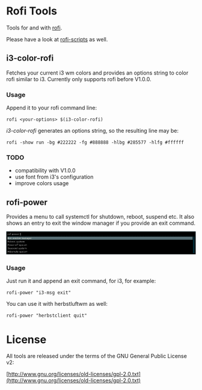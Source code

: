 # Rofi Tools

Tools for and with [rofi](https://github.com/DaveDavenport/rofi).

Please have a look at [rofi-scripts](https://github.com/carnager/rofi-scripts)
as well.

## i3-color-rofi

Fetches your current i3 wm colors and provides an options string to
color rofi similar to i3. Currently only supports rofi before V1.0.0.

### Usage

Append it to your rofi command line:

    rofi <your-options> $(i3-color-rofi)

*i3-color-rofi* generates an options string, so the resulting line may be:

    rofi -show run -bg #222222 -fg #888888 -hlbg #285577 -hlfg #ffffff

### TODO

* compatibility with V1.0.0
* use font from i3's configuration
* improve colors usage

## rofi-power

Provides a menu to call systemctl for shutdown, reboot, suspend etc. It also
shows an entry to exit the window manager if you provide an exit command.

![rofi-power](rofi-power.png)

### Usage

Just run it and append an exit command, for i3, for example:

    rofi-power "i3-msg exit"

You can use it with herbstluftwm as well:

    rofi-power "herbstclient quit"

# License

All tools are released under the terms of the GNU General Public License v2:

[http://www.gnu.org/licenses/old-licenses/gpl-2.0.txt](http://www.gnu.org/licenses/old-licenses/gpl-2.0.txt)
